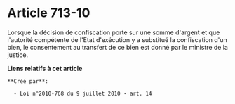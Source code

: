 # Article 713-10

Lorsque la décision de confiscation porte sur une somme d'argent et que l'autorité compétente de l'Etat d'exécution y a
substitué la confiscation d'un bien, le consentement au transfert de ce bien est donné par le ministre de la justice.

**Liens relatifs à cet article**

	**Créé par**:

	  - Loi n°2010-768 du 9 juillet 2010 - art. 14
